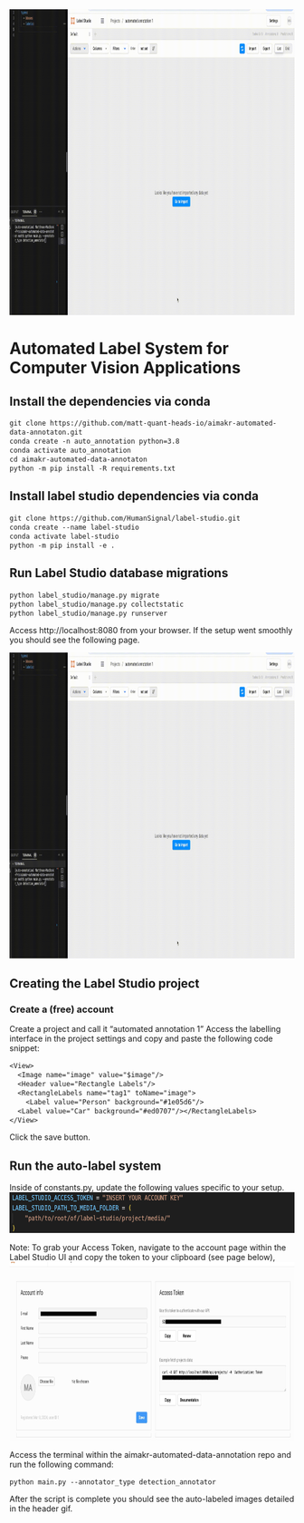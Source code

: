 <img src="docs/media/auto_annotation_demo.gif" width="960" height="540" />

# Automated Label System for Computer Vision Applications

## Install the dependencies via conda
```
git clone https://github.com/matt-quant-heads-io/aimakr-automated-data-annotaton.git
conda create -n auto_annotation python=3.8
conda activate auto_annotation
cd aimakr-automated-data-annotaton
python -m pip install -R requirements.txt
```
## Install label studio dependencies via conda
```
git clone https://github.com/HumanSignal/label-studio.git
conda create --name label-studio
conda activate label-studio
python -m pip install -e .
```

## Run Label Studio database migrations
```
python label_studio/manage.py migrate
python label_studio/manage.py collectstatic
python label_studio/manage.py runserver
```

Access http://localhost:8080 from your browser. If the setup went smoothly you should see the following page.

<img src="docs/media/auto_annotation_demo.gif" width="960" height="540" />


## Creating the Label Studio project
### Create a (free) account
Create a project and call it “automated annotation 1”
Access the labelling interface in the project settings and copy and paste the following code snippet:
```
<View>
  <Image name="image" value="$image"/>
  <Header value="Rectangle Labels"/>
  <RectangleLabels name="tag1" toName="image">
    <Label value="Person" background="#1e05d6"/>
  <Label value="Car" background="#ed0707"/></RectangleLabels>
</View>
```

Click the save button.

## Run the auto-label system
Inside of constants.py, update the following values specific to your setup. 
<img src="docs/media/input_ls_env_vars.png" width="638" height="72" />

Note: To grab your Access Token, navigate to the account page within the Label Studio UI and copy the token to your clipboard (see page below),
<img src="docs/media/example_ls_account_token.jpeg" width="861" height="315" />



Access the terminal within the aimakr-automated-data-annotation repo and run the following command:
```
python main.py --annotator_type detection_annotator
```

After the script is complete you should see the auto-labeled images detailed in the header gif.




